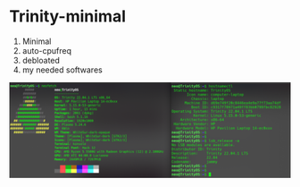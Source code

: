 # Trinity-minimal
1. Minimal
2. auto-cpufreq
3. debloated
4. my needed softwares

<img src="img/os_info.png" alt="OS info">
